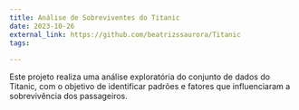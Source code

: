 ```yaml
---
title: Análise de Sobreviventes do Titanic
date: 2023-10-26
external_link: https://github.com/beatrizssaurora/Titanic
tags: 
  
---
```


Este projeto realiza uma análise exploratória do conjunto de dados do Titanic, com o objetivo de identificar padrões e fatores que influenciaram a sobrevivência dos passageiros. 

<!--more-->
